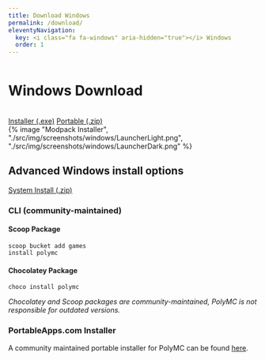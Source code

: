 ```yaml
---
title: Download Windows
permalink: /download/
eleventyNavigation:
  key: <i class="fa fa-windows" aria-hidden="true"></i> Windows
  order: 1
---
```


<div class="download-content">
    <div class="row">
    <div class="column">
      <div>
        <h1>Windows Download</h1>
        <br>
        <a class="button is-big" href="https://github.com/PolyMC/PolyMC/releases/download/{{version.current}}/PolyMC-Windows-x86_64-setup-{{version.current}}.zip">Installer (.exe)</a>
        <a class="button is-big" href="https://github.com/PolyMC/PolyMC/releases/download/{{version.current}}/PolyMC-Windows-x86_64-portable-{{version.current}}.zip">Portable (.zip)</a>
      </div>
    </div>
    <div class="column">
      {% image "Modpack Installer", "./src/img/screenshots/windows/LauncherLight.png", "./src/img/screenshots/windows/LauncherDark.png" %}
    </div>
  </div>
</div>

<div class="infobox top">

## Advanced Windows install options

[System Install (.zip)](https://github.com/PolyMC/PolyMC/releases/download/{{version.current}}/PolyMC-Windows-x86_64-{{version.current}}.zip)


### CLI (community-maintained)

#### Scoop Package

```
scoop bucket add games
install polymc
```

#### Chocolatey Package

```
choco install polymc
```

*Chocolatey and Scoop packages are community-maintained, PolyMC is not responsible for outdated versions.*

### PortableApps.com Installer

A community maintained portable installer for PolyMC can be found [here](https://FayneAldan.github.io/PolyMCPortable/).
</div>